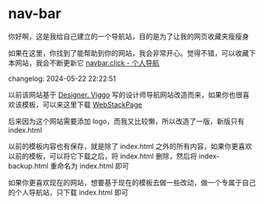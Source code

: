 # nav-bar

你好啊，这是我给自己建立的一个导航站，目的是为了让我的网页收藏夹瘦瘦身

如果在这里，你找到了能帮助到你的网站，我会非常开心。觉得不错，可以收藏下本网站，我会不断更新它 [navbar.click - 个人导航](https://navbar.click/)

changelog: 2024-05-22 22:22:51

以前该网站基于 [Designer. Viggo](https://www.viggoz.com/) 写的设计师导航网站改造而来，如果你也很喜欢该模板，可以来这里下载 [WebStackPage](https://github.com/WebStackPage/WebStackPage.github.io)

后来因为这个网站需要添加 logo，而我又比较懒，所以改造了一版，新版只有 index.html

以前的模板内容也有保存，就是除了 index.html 之外的所有内容，如果你更喜欢以前的模板，可以将它下载之后，将 index.html 删除，然后将 index-backup.html 重命名为 index.html 即可

如果你更喜欢现在的网站，想要基于现在的模板去做一些改动，做一个专属于自己的个人导航站，只下载 index.html 即可